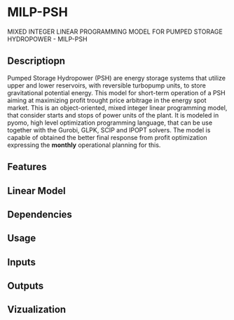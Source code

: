 # MILP-PSH
MIXED INTEGER LINEAR PROGRAMMING MODEL FOR PUMPED STORAGE HYDROPOWER - MILP-PSH

## Descriptiopn
Pumped Storage Hydropower (PSH) are energy storage systems that utilize upper and lower reservoirs, with reversible turbopump units, to store gravitational potential energy. This model for
short-term operation of a PSH aiming at maximizing profit trought price arbitrage in the energy spot market. 
This is an object-oriented, mixed integer linear programming model, that consider starts and stops of power units of the plant.  It is modeled in pyomo, high level optimization programming
language, that can be use together with the Gurobi, GLPK, SCIP and IPOPT solvers. The model is capable of obtained the better final response from profit optimization expressing the **monthly** operational planning for this.

## Features

## Linear Model

## Dependencies

## Usage

## Inputs

## Outputs

## Vizualization
